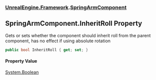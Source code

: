 ### [UnrealEngine.Framework](UnrealEngine_Framework.md 'UnrealEngine.Framework').[SpringArmComponent](SpringArmComponent.md 'UnrealEngine.Framework.SpringArmComponent')
## SpringArmComponent.InheritRoll Property
Gets or sets whether the component should inherit roll from the parent component, has no effect if using absolute rotation  
```csharp
public bool InheritRoll { get; set; }
```
#### Property Value
[System.Boolean](https://docs.microsoft.com/en-us/dotnet/api/System.Boolean 'System.Boolean')
